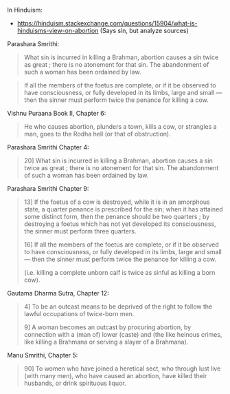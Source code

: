 In Hinduism:

- https://hinduism.stackexchange.com/questions/15904/what-is-hinduisms-view-on-abortion (Says sin, but analyze sources)

Parashara Smrithi:

> What sin is incurred in killing a Brahman, abortion causes a sin twice as great ; there is no atonement for that sin. The abandonment of such a woman has been ordained by law.

> If all the members of the foetus are complete, or if it be observed to have consciousness, or fully developed in its limbs, large and small — then the sinner must perform twice the penance for killing a cow.

Vishnu Puraana Book II, Chapter 6:

> He who causes abortion, plunders a town, kills a cow, or strangles a man, goes to the Rodha hell (or that of obstruction).

Parashara Smrithi Chapter 4:

> 20] What sin is incurred in killing a Brahman, abortion causes a sin twice as great ; there is no atonement for that sin. The abandonment of such a woman has been ordained by law.

Parashara Smrithi Chapter 9:

> 13]  If the foetus of a cow is destroyed, while it is in an amorphous state, a quarter penance is prescribed for the sin; when it has attained some distinct form, then the penance should be two quarters ; by destroying a foetus which has not yet developed its consciousness, the sinner must perform three quarters.
> 
> 16] If all the members of the foetus are complete, or if it be observed to have consciousness, or fully developed in its limbs, large and small — then the sinner must perform twice the penance for killing a cow.
> 
> (i.e. killing a complete unborn calf is twice as sinful as killing a born cow).

Gautama Dharma Sutra, Chapter 12:

> 4] To be an outcast means to be deprived of the right to follow the lawful occupations of twice-born men.
> 
> 9] A woman becomes an outcast by procuring abortion, by connection with a (man of) lower (caste) and (the like heinous crimes, like killing a Brahmana or serving a slayer of a Brahmana).

Manu Smrithi, Chapter 5:

> 90] To women who have joined a heretical sect, who through lust live (with many men), who have caused an abortion, have killed their husbands, or drink spirituous liquor.


